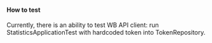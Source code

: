 #### How to test

Currently, there is an ability to test WB API client: run StatisticsApplicationTest with hardcoded token into TokenRepository.
